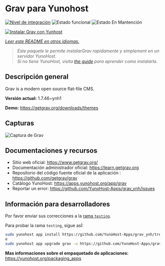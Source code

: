 <!--
Este archivo README esta generado automaticamente<https://github.com/YunoHost/apps/tree/master/tools/readme_generator>
No se debe editar a mano.
-->

# Grav para Yunohost

[![Nivel de integración](https://dash.yunohost.org/integration/grav.svg)](https://ci-apps.yunohost.org/ci/apps/grav/) ![Estado funcional](https://ci-apps.yunohost.org/ci/badges/grav.status.svg) ![Estado En Mantención](https://ci-apps.yunohost.org/ci/badges/grav.maintain.svg)

[![Instalar Grav con Yunhost](https://install-app.yunohost.org/install-with-yunohost.svg)](https://install-app.yunohost.org/?app=grav)

*[Leer este README en otros idiomas.](./ALL_README.md)*

> *Este paquete le permite instalarGrav rapidamente y simplement en un servidor YunoHost.*  
> *Si no tiene YunoHost, visita [the guide](https://yunohost.org/install) para aprender como instalarla.*

## Descripción general

Grav is a modern open source flat-file CMS.


**Versión actual:** 1.7.46~ynh1

**Demo:** <https://getgrav.org/downloads/themes>

## Capturas

![Captura de Grav](./doc/screenshots/grav.jpg)

## Documentaciones y recursos

- Sitio web oficial: <https://www.getgrav.org/>
- Documentación administrador oficial: <https://learn.getgrav.org>
- Repositorio del código fuente oficial de la aplicación : <https://github.com/getgrav/grav>
- Catálogo YunoHost: <https://apps.yunohost.org/app/grav>
- Reportar un error: <https://github.com/YunoHost-Apps/grav_ynh/issues>

## Información para desarrolladores

Por favor enviar sus correcciones a la [rama `testing`](https://github.com/YunoHost-Apps/grav_ynh/tree/testing).

Para probar la rama `testing`, sigue asÍ:

```bash
sudo yunohost app install https://github.com/YunoHost-Apps/grav_ynh/tree/testing --debug
o
sudo yunohost app upgrade grav -u https://github.com/YunoHost-Apps/grav_ynh/tree/testing --debug
```

**Mas informaciones sobre el empaquetado de aplicaciones:** <https://yunohost.org/packaging_apps>

